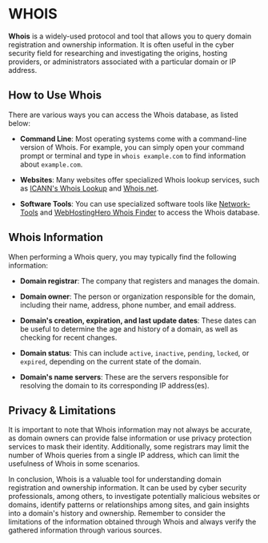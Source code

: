 # WHOIS

**Whois** is a widely-used protocol and tool that allows you to query domain registration and ownership information. It is often useful in the cyber security field for researching and investigating the origins, hosting providers, or administrators associated with a particular domain or IP address.

## How to Use Whois

There are various ways you can access the Whois database, as listed below:

- **Command Line**: Most operating systems come with a command-line version of Whois. For example, you can simply open your command prompt or terminal and type in `whois example.com` to find information about `example.com`.

- **Websites**: Many websites offer specialized Whois lookup services, such as [ICANN's Whois Lookup](https://whois.icann.org/) and [Whois.net](https://www.whois.net/).

- **Software Tools**: You can use specialized software tools like [Network-Tools](http://network-tools.com/) and [WebHostingHero Whois Finder](https://www.webhostinghero.com/whois-finder/) to access the Whois database.

## Whois Information

When performing a Whois query, you may typically find the following information:

- **Domain registrar**: The company that registers and manages the domain.

- **Domain owner**: The person or organization responsible for the domain, including their name, address, phone number, and email address.

- **Domain's creation, expiration, and last update dates**: These dates can be useful to determine the age and history of a domain, as well as checking for recent changes.

- **Domain status**: This can include `active`, `inactive`, `pending`, `locked`, or `expired`, depending on the current state of the domain.

- **Domain's name servers**: These are the servers responsible for resolving the domain to its corresponding IP address(es).

## Privacy & Limitations

It is important to note that Whois information may not always be accurate, as domain owners can provide false information or use privacy protection services to mask their identity. Additionally, some registrars may limit the number of Whois queries from a single IP address, which can limit the usefulness of Whois in some scenarios.

In conclusion, Whois is a valuable tool for understanding domain registration and ownership information. It can be used by cyber security professionals, among others, to investigate potentially malicious websites or domains, identify patterns or relationships among sites, and gain insights into a domain's history and ownership. Remember to consider the limitations of the information obtained through Whois and always verify the gathered information through various sources.

